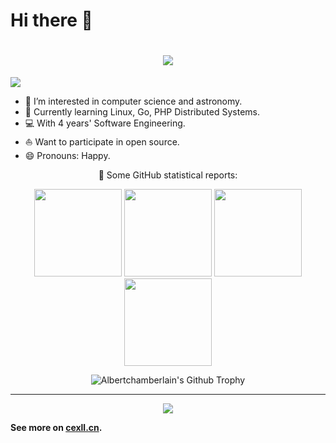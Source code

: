 # Hi there 👋 
<h1 align="center">
  <a href="https://sunguoqi.com/">
    <img src="https://readme-typing-svg.herokuapp.com/?lines=fmt.Println(%22Hope%20you%20happy%20everyday%22);&center=true&size=19">
  </a>
</h1>


<img src="https://cdn.jsdelivr.net/gh/cexll/staticfile/images/header.png"/>

- 🔭 I’m interested in computer science and astronomy.
- 🌱 Currently learning Linux, Go, PHP Distributed Systems.
- 💻 With 4 years' Software Engineering.
- ⛵ Want to participate in open source.
- 😄 Pronouns: Happy.


<p align="center">
  👑   Some GitHub statistical reports:
</p>


<p align="center">
<img  src="https://github-profile-summary-cards.vercel.app/api/cards/repos-per-language?username=cexll&theme=github" height="140"/>
<img  src="https://github-profile-summary-cards.vercel.app/api/cards/most-commit-language?username=cexll&theme=github" height="140"/>
<img  src="https://github-profile-summary-cards.vercel.app/api/cards/most-commit-language?username=cexll&theme=github" height="140"/>
<img  src="https://github-profile-summary-cards.vercel.app/api/cards/stats?username=cexll&theme=github" height="140" />
</p>

<p align="center">
<img align="center" src="https://github-profile-trophy.vercel.app/?username=cexll&column=7" alt="Albertchamberlain's Github Trophy" />
</p>
<!-- <p align="center">
<img align="center" src="https://github-readme-streak-stats.herokuapp.com/?user=cexll&hide_border=true&count_private=true" hight="200" />
</p> -->
</details>
<hr>
<p align="center">
<div align="center"><img src="https://quotes-github-readme.vercel.app/api?type=horizontal&theme=light"></div>
</p>

**See more on [cexll.cn](https://cexll.cn).**
